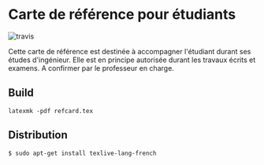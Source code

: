 # Carte de référence pour étudiants

![travis](https://travis-ci.org/heig-vd-tin/refcard.svg?branch=master)

Cette carte de référence est destinée à accompagner l'étudiant durant ses études d'ingénieur. Elle est en principe autorisée durant les travaux écrits et examens. A confirmer par le professeur en charge.

## Build

```
latexmk -pdf refcard.tex
```

## Distribution

```
$ sudo apt-get install texlive-lang-french
```